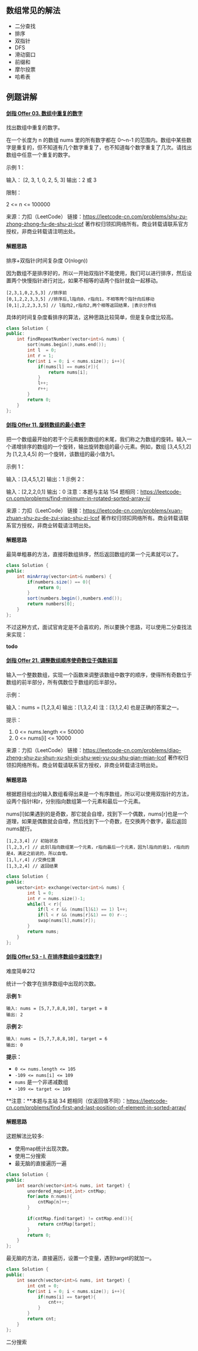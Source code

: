 ## 数组常见的解法

+ 二分查找
+ 排序
+ 双指针
+ DFS
+ 滑动窗口
+ 前缀和
+ 摩尔投票
+ 哈希表

## 例题讲解

#### [剑指 Offer 03. 数组中重复的数字](https://leetcode-cn.com/problems/shu-zu-zhong-zhong-fu-de-shu-zi-lcof/)

找出数组中重复的数字。


在一个长度为 n 的数组 nums 里的所有数字都在 0～n-1 的范围内。数组中某些数字是重复的，但不知道有几个数字重复了，也不知道每个数字重复了几次。请找出数组中任意一个重复的数字。

示例 1：

输入：
[2, 3, 1, 0, 2, 5, 3]
输出：2 或 3 


限制：

2 <= n <= 100000

来源：力扣（LeetCode）
链接：https://leetcode-cn.com/problems/shu-zu-zhong-zhong-fu-de-shu-zi-lcof
著作权归领扣网络所有。商业转载请联系官方授权，非商业转载请注明出处。

#### 解题思路

排序+双指针(时间复杂度 O(nlogn))

因为数组不是排序好的，所以一开始双指针不能使用，我们可以进行排序，然后设置两个快慢指针进行对比，如果不相等的话两个指针就会一起移动。

```
[2,3,1,0,2,5,3] //排序前
[0,1,2,2,3,3,5] //排序后,l指向0，r指向1，不相等两个指针向后移动
[0,1|,2,2,3,3,5] // l指向2,r指向2,两个相等返回结果，|表示分界线
```

具体的时间复杂度看排序的算法，这种思路比较简单，但是复杂度比较高。

```C++
class Solution {
public:
    int findRepeatNumber(vector<int>& nums) {
        sort(nums.begin(),nums.end());
        int l  = 0; 
        int r = 1;
        for(int i = 0; i < nums.size(); i++){
            if(nums[l] == nums[r]){
                return nums[i];
            }
            l++;
            r++;
        }
        return 0;
    }
};
```

#### [剑指 Offer 11. 旋转数组的最小数字](https://leetcode-cn.com/problems/xuan-zhuan-shu-zu-de-zui-xiao-shu-zi-lcof/)

把一个数组最开始的若干个元素搬到数组的末尾，我们称之为数组的旋转。输入一个递增排序的数组的一个旋转，输出旋转数组的最小元素。例如，数组 [3,4,5,1,2] 为 [1,2,3,4,5] 的一个旋转，该数组的最小值为1。  

示例 1：

输入：[3,4,5,1,2]
输出：1
示例 2：

输入：[2,2,2,0,1]
输出：0
注意：本题与主站 154 题相同：https://leetcode-cn.com/problems/find-minimum-in-rotated-sorted-array-ii/

来源：力扣（LeetCode）
链接：https://leetcode-cn.com/problems/xuan-zhuan-shu-zu-de-zui-xiao-shu-zi-lcof
著作权归领扣网络所有。商业转载请联系官方授权，非商业转载请注明出处。

#### 解题思路

最简单粗暴的方法，直接将数组排序，然后返回数组的第一个元素就可以了。

```java
class Solution {
public:
    int minArray(vector<int>& numbers) {
        if(numbers.size() == 0){
            return 0;
        }
        sort(numbers.begin(),numbers.end());
        return numbers[0];
    }
};
```

不过这种方式，面试官肯定是不会喜欢的，所以要换个思路，可以使用二分查找法来实现：

**todo**

#### [剑指 Offer 21. 调整数组顺序使奇数位于偶数前面](https://leetcode-cn.com/problems/diao-zheng-shu-zu-shun-xu-shi-qi-shu-wei-yu-ou-shu-qian-mian-lcof/)

输入一个整数数组，实现一个函数来调整该数组中数字的顺序，使得所有奇数位于数组的前半部分，所有偶数位于数组的后半部分。

示例：

输入：nums = [1,2,3,4]
输出：[1,3,2,4] 
注：[3,1,2,4] 也是正确的答案之一。


提示：

1. 0 <= nums.length <= 50000
2. 0 <= nums[i] <= 10000

来源：力扣（LeetCode）
链接：https://leetcode-cn.com/problems/diao-zheng-shu-zu-shun-xu-shi-qi-shu-wei-yu-ou-shu-qian-mian-lcof
著作权归领扣网络所有。商业转载请联系官方授权，非商业转载请注明出处。

#### 解题思路

根据题目给出的输入数组看得出来是一个有序数组，所以可以使用双指针的方法，设两个指针l和r，分别指向数组第一个元素和最后一个元素。

nums[l]如果遇到的是奇数，那它就会自增，找到下一个偶数，nums[r]也是一个道理，如果是偶数就会自增，然后找到下一个奇数，在交换两个数字，最后返回nums就行。

```
[1,2,3,4] // 初始状态
[l,2,3,r] // 此刻l指向数组第一个元素，r指向最后一个元素，因为l指向的是1，r指向的是4，满足之前说的，所以自增。
[1,l,r,4] //交换位置
[1,3,2,4] // 返回结果
```



```c++
class Solution {
public:
    vector<int> exchange(vector<int>& nums) {
        int l = 0;
        int r = nums.size()-1;
        while(l < r){
            if(l < r && (nums[l]&1) == 1) l++;
            if(l < r && (nums[r]&1) == 0) r--;
            swap(nums[l],nums[r]);
        }
        return nums;
    }
};
```

#### [剑指 Offer 53 - I. 在排序数组中查找数字 I](https://leetcode-cn.com/problems/zai-pai-xu-shu-zu-zhong-cha-zhao-shu-zi-lcof/)

难度简单212

统计一个数字在排序数组中出现的次数。

**示例 1:**

```
输入: nums = [5,7,7,8,8,10], target = 8
输出: 2
```

**示例 2:**

```
输入: nums = [5,7,7,8,8,10], target = 6
输出: 0
```

**提示：**

- `0 <= nums.length <= 105`
- `-109 <= nums[i] <= 109`
- `nums` 是一个非递减数组
- `-109 <= target <= 109`

 

**注意：**本题与主站 34 题相同（仅返回值不同）：https://leetcode-cn.com/problems/find-first-and-last-position-of-element-in-sorted-array/

#### 解题思路

这题解法比较多:

+ 使用map统计出现次数。
+ 使用二分搜索
+ 最无脑的直接遍历一遍

```c++
class Solution {
public:
    int search(vector<int>& nums, int target) {
        unordered_map<int,int> cntMap;
        for(auto n:nums){
            cntMap[n]++;
        }
        
        if(cntMap.find(target) != cntMap.end()){
            return cntMap[target];
        }
        return 0;
    }
};
```

最无脑的方法，直接遍历，设置一个变量，遇到target的就加一。

```c++
class Solution {
public:
    int search(vector<int>& nums, int target) {
        int cnt = 0;
        for(int i = 0; i < nums.size(); i++){
            if(nums[i] == target){
                cnt++;
            }
        }
        return cnt;
    }
};
```

二分搜索

